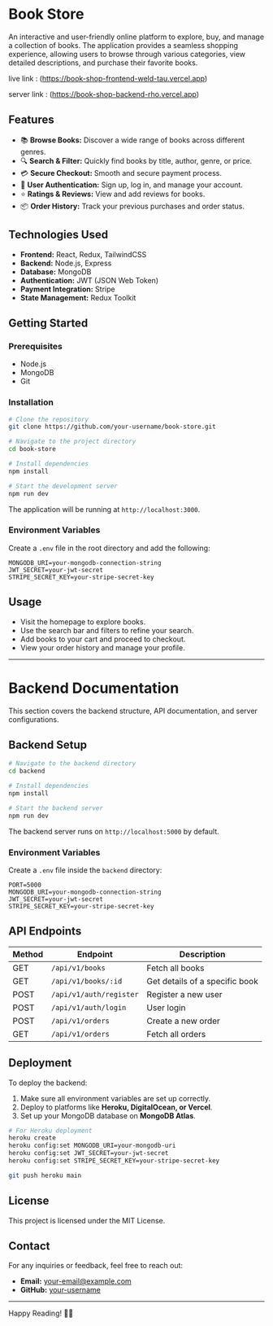 # Book Store

An interactive and user-friendly online platform to explore, buy, and manage a collection of books. The application provides a seamless shopping experience, allowing users to browse through various categories, view detailed descriptions, and purchase their favorite books.

live link : (https://book-shop-frontend-weld-tau.vercel.app)

server link : (https://book-shop-backend-rho.vercel.app)

## Features

* 📚 **Browse Books:** Discover a wide range of books across different genres.
* 🔍 **Search & Filter:** Quickly find books by title, author, genre, or price.
* 💳 **Secure Checkout:** Smooth and secure payment process.
* 📝 **User Authentication:** Sign up, log in, and manage your account.
* ⭐ **Ratings & Reviews:** View and add reviews for books.
* 📦 **Order History:** Track your previous purchases and order status.

## Technologies Used

* **Frontend:** React, Redux, TailwindCSS
* **Backend:** Node.js, Express
* **Database:** MongoDB
* **Authentication:** JWT (JSON Web Token)
* **Payment Integration:** Stripe
* **State Management:** Redux Toolkit

## Getting Started

### Prerequisites

* Node.js
* MongoDB
* Git

### Installation

```bash
# Clone the repository
git clone https://github.com/your-username/book-store.git

# Navigate to the project directory
cd book-store

# Install dependencies
npm install

# Start the development server
npm run dev
```

The application will be running at `http://localhost:3000`.

### Environment Variables

Create a `.env` file in the root directory and add the following:

```
MONGODB_URI=your-mongodb-connection-string
JWT_SECRET=your-jwt-secret
STRIPE_SECRET_KEY=your-stripe-secret-key
```

## Usage

* Visit the homepage to explore books.
* Use the search bar and filters to refine your search.
* Add books to your cart and proceed to checkout.
* View your order history and manage your profile.

---

# Backend Documentation

This section covers the backend structure, API documentation, and server configurations.

## Backend Setup

```bash
# Navigate to the backend directory
cd backend

# Install dependencies
npm install

# Start the backend server
npm run dev
```

The backend server runs on `http://localhost:5000` by default.

### Environment Variables

Create a `.env` file inside the `backend` directory:

```
PORT=5000
MONGODB_URI=your-mongodb-connection-string
JWT_SECRET=your-jwt-secret
STRIPE_SECRET_KEY=your-stripe-secret-key
```

## API Endpoints

| Method | Endpoint             | Description                    |
| ------ | -------------------- | ------------------------------ |
| GET    | `/api/v1/books`         | Fetch all books                |
| GET    | `/api/v1/books/:id`     | Get details of a specific book |
| POST   | `/api/v1/auth/register` | Register a new user            |
| POST   | `/api/v1/auth/login`    | User login                     |
| POST   | `/api/v1/orders`        | Create a new order             |
| GET    | `/api/v1/orders`        | Fetch all orders               |

## Deployment

To deploy the backend:

1. Make sure all environment variables are set up correctly.
2. Deploy to platforms like **Heroku, DigitalOcean, or Vercel**.
3. Set up your MongoDB database on **MongoDB Atlas**.

```bash
# For Heroku deployment
heroku create
heroku config:set MONGODB_URI=your-mongodb-uri
heroku config:set JWT_SECRET=your-jwt-secret
heroku config:set STRIPE_SECRET_KEY=your-stripe-secret-key

git push heroku main
```

## License

This project is licensed under the MIT License.

## Contact

For any inquiries or feedback, feel free to reach out:

* **Email:** [your-email@example.com](mailto:your-email@example.com)
* **GitHub:** [your-username](https://github.com/your-username)

---

Happy Reading! 📖✨
